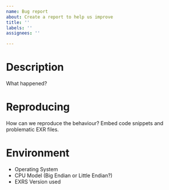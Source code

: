 ```yaml
---
name: Bug report
about: Create a report to help us improve
title: ''
labels: ''
assignees: ''

---
```


# Description
What happened?

# Reproducing
How can we reproduce the behaviour? Embed code snippets and problematic EXR files.

# Environment
- Operating System
- CPU Model (Big Endian or Little Endian?)
- EXRS Version used
